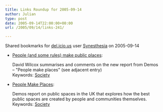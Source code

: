```yaml
---
title: Links Roundup for 2005-09-14
author: Julian
type: post
date: 2005-09-14T22:00:00+00:00
url: /2005/09/14/links-241/

---
```

Shared bookmarks for [del.icio.us][1] user  [Synesthesia][2] on 2005-09-14

  * [People (and some rules) make public places][3]:
  
    David Wilcox summarises and comments on the new report from Demos &#8211; "People make places" (see adjacent entry)   
    Keywords: [Society][4]
  * [People Make Places][5]:
  
    Demos report on public spaces in the UK that explores how the best public spaces are created by people and communities themselves.   
    Keywords: [Society][4]

 [1]: http://del.icio.us/
 [2]: http://del.icio.us/synesthesia
 [3]: http://partnerships.typepad.com/civic/2005/09/people_and_some.html "http://partnerships.typepad.com/civic/2005/09/people_and_some.html"
 [4]: http://del.icio.us/synesthesia/Society
 [5]: http://www.demos.co.uk/catalogue/peoplemakeplacesbook/ "http://www.demos.co.uk/catalogue/peoplemakeplacesbook/"